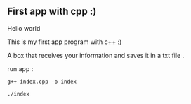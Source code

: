 ## First app with cpp :)

Hello world 

This is my first app program with c++ :)

A box that receives your information and 
saves it in a txt file . 

run app :

```
g++ index.cpp -o index 

./index

```


